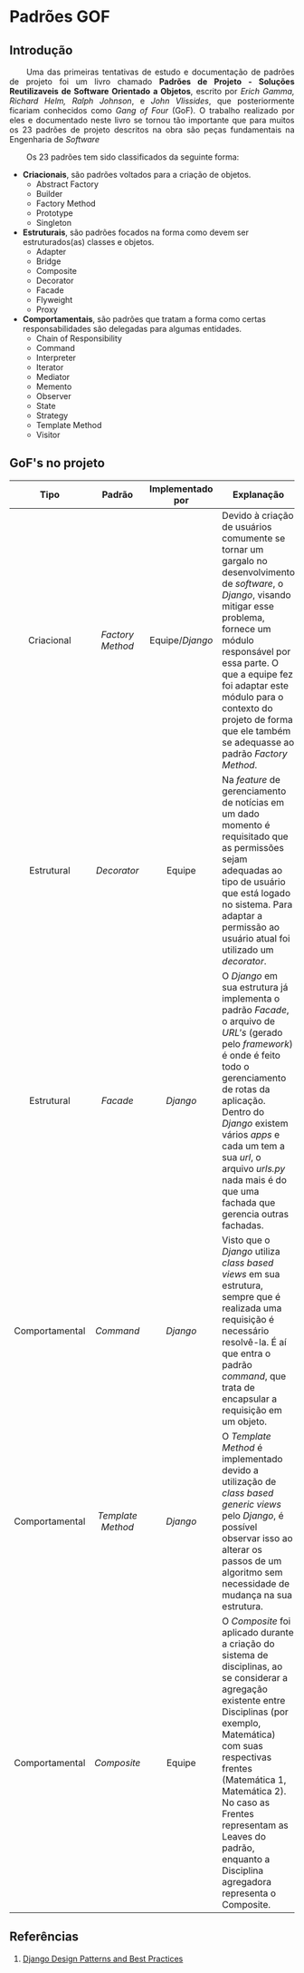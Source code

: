 <style> p { text-align: justify; text-indent: 30px; } </style>

# Padrões GOF

## Introdução

Uma das primeiras tentativas de estudo e documentação de padrões de projeto foi um livro chamado **Padrões de Projeto - Soluções Reutilizaveis de Software Orientado a Objetos**, escrito por *Erich Gamma, Richard Helm, Ralph Johnson*, e *John Vlissides*, que posteriormente ficariam conhecidos como *Gang of Four* (GoF). O trabalho realizado por eles e documentado neste livro se tornou tão importante que para muitos os 23 padrões de projeto descritos na obra são peças fundamentais na Engenharia de *Software*

Os 23 padrões tem sido classificados da seguinte forma:

- **Criacionais**, são padrões voltados para a criação de objetos.
    - Abstract Factory
    - Builder
    - Factory Method
    - Prototype
    - Singleton
- **Estruturais**, são padrões focados na forma como devem ser estruturados(as) classes e objetos.
    - Adapter
    - Bridge
    - Composite
    - Decorator
    - Facade
    - Flyweight
    - Proxy
- **Comportamentais**, são padrões que tratam a forma como certas responsabilidades são delegadas para algumas entidades.
    - Chain of Responsibility
    - Command
    - Interpreter
    - Iterator
    - Mediator
    - Memento 
    - Observer
    - State
    - Strategy
    - Template Method
    - Visitor

## GoF's no projeto

|      Tipo      |       Padrão      | Implementado por | Explanação                                                                                                                                                                                                                                                                                                                    |
|:--------------:|:-----------------:|:----------------:|-------------------------------------------------------------------------------------------------------------------------------------------------------------------------------------------------------------------------------------------------------------------------------------------------------------------------------|
| Criacional     | *Factory Method*  | Equipe/*Django*  | Devido à criação de usuários comumente se tornar um gargalo no desenvolvimento de *software*, o *Django*, visando mitigar esse problema, fornece um módulo responsável por essa parte. O que a equipe fez foi adaptar este módulo para o contexto do projeto de forma que ele também se adequasse ao padrão *Factory Method*. |
| Estrutural     |  *Decorator*      | Equipe           | Na *feature* de gerenciamento de notícias em um dado momento é requisitado que as permissões sejam adequadas ao tipo de usuário que está logado no sistema. Para adaptar a permissão ao usuário atual foi utilizado um *decorator*.                                                                                           |
| Estrutural     | *Facade*          | *Django*         | O *Django* em sua estrutura já implementa o padrão *Facade*, o arquivo de *URL's* (gerado pelo *framework*) é onde é feito todo o gerenciamento de rotas da aplicação. Dentro do *Django* existem vários *apps* e cada um tem a sua *url*, o arquivo *urls.py* nada mais é do que uma fachada que gerencia outras fachadas.   |
| Comportamental | *Command*         | *Django*         | Visto que o *Django* utiliza *class based views* em sua estrutura, sempre que é realizada uma requisição é necessário resolvê-la. É aí que entra o padrão *command*, que trata de encapsular a requisição em um objeto.                                                                                                       |
| Comportamental | *Template Method* | *Django*         | O *Template Method* é implementado devido a utilização de *class based generic views* pelo *Django*, é possível observar isso ao alterar os passos de um algoritmo sem necessidade de mudança na sua estrutura.                                                                                                               
| Comportamental | *Composite* | Equipe         | O *Composite* foi aplicado durante a criação do sistema de disciplinas, ao se considerar a agregação existente entre Disciplinas (por exemplo, Matemática) com suas respectivas frentes (Matemática 1, Matemática 2). No caso as Frentes representam as Leaves do padrão, enquanto a Disciplina agregadora representa o Composite.                                                                                                              |


## Referências

1. [Django Design Patterns and Best Practices](https://doc.lagout.org/programmation/Django/Django%20Design%20Patterns%20and%20Best%20Practices%20%5BRavindran%202015-03-26%5D.pdf)